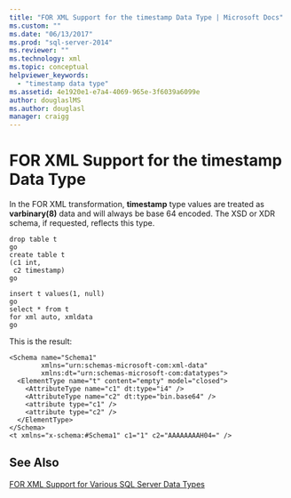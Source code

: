 ```yaml
---
title: "FOR XML Support for the timestamp Data Type | Microsoft Docs"
ms.custom: ""
ms.date: "06/13/2017"
ms.prod: "sql-server-2014"
ms.reviewer: ""
ms.technology: xml
ms.topic: conceptual
helpviewer_keywords: 
  - "timestamp data type"
ms.assetid: 4e1920e1-e7a4-4069-965e-3f6039a6099e
author: douglaslMS
ms.author: douglasl
manager: craigg
---
```

# FOR XML Support for the timestamp Data Type
  In the FOR XML transformation, **timestamp** type values are treated as **varbinary(8)** data and will always be base 64 encoded. The XSD or XDR schema, if requested, reflects this type.  
  
```  
drop table t  
go  
create table t  
(c1 int,  
 c2 timestamp)  
go  
  
insert t values(1, null)  
go  
select * from t  
for xml auto, xmldata  
go  
```  
  
 This is the result:  
  
```  
<Schema name="Schema1"   
        xmlns="urn:schemas-microsoft-com:xml-data"   
        xmlns:dt="urn:schemas-microsoft-com:datatypes">  
  <ElementType name="t" content="empty" model="closed">  
    <AttributeType name="c1" dt:type="i4" />  
    <AttributeType name="c2" dt:type="bin.base64" />  
    <attribute type="c1" />  
    <attribute type="c2" />  
  </ElementType>  
</Schema>  
<t xmlns="x-schema:#Schema1" c1="1" c2="AAAAAAAAH04=" />  
```  
  
## See Also  
 [FOR XML Support for Various SQL Server Data Types](for-xml-support-for-various-sql-server-data-types.md)  
  
  
